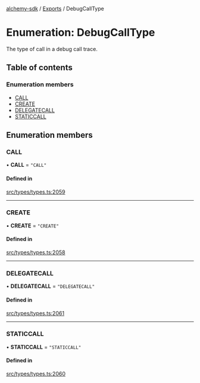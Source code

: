 [alchemy-sdk](../README.md) / [Exports](../modules.md) / DebugCallType

# Enumeration: DebugCallType

The type of call in a debug call trace.

## Table of contents

### Enumeration members

- [CALL](DebugCallType.md#call)
- [CREATE](DebugCallType.md#create)
- [DELEGATECALL](DebugCallType.md#delegatecall)
- [STATICCALL](DebugCallType.md#staticcall)

## Enumeration members

### CALL

• **CALL** = `"CALL"`

#### Defined in

[src/types/types.ts:2059](https://github.com/alchemyplatform/alchemy-sdk-js/blob/8dc500a/src/types/types.ts#L2059)

___

### CREATE

• **CREATE** = `"CREATE"`

#### Defined in

[src/types/types.ts:2058](https://github.com/alchemyplatform/alchemy-sdk-js/blob/8dc500a/src/types/types.ts#L2058)

___

### DELEGATECALL

• **DELEGATECALL** = `"DELEGATECALL"`

#### Defined in

[src/types/types.ts:2061](https://github.com/alchemyplatform/alchemy-sdk-js/blob/8dc500a/src/types/types.ts#L2061)

___

### STATICCALL

• **STATICCALL** = `"STATICCALL"`

#### Defined in

[src/types/types.ts:2060](https://github.com/alchemyplatform/alchemy-sdk-js/blob/8dc500a/src/types/types.ts#L2060)
